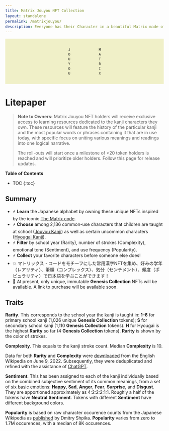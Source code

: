 ```yaml
---
title: Matrix Jouyou NFT Collection
layout: standalone
permalink: /matrixjouyou/
description: Everyone has their Character in a beautiful Matrix made of 2,136 Jouyou and certain Hyougai kanji, with their own vibrant Rarity, Complexity, Sentiment, and Popularity.
---
```


![Jouyou Matrix Banner](/img/matrixjouyou-banner.png)

# Litepaper

> **Note to Owners:** Matrix Jouyou NFT holders will receive exclusive access to learning resources dedicated to the kanji characters they own. These resources will feature the history of the particular kanji and the most popular words or phrases containing it that are in use today, with specific focus on uniting various meanings and readings into one logical narrative.
>
> The roll-outs will start once a milestone of >20 token holders is reached and will prioritize older holders. Follow this page for release updates.

**Table of Contents**

* TOC
{:toc}

## Summary

- ⚡ **Learn** the Japanese alphabet by owning these unique NFTs inspired by the iconic [The Matrix code](https://en.wikipedia.org/wiki/Matrix_digital_rain).
- ⚡ **Choose** among 2,136 common-use characters that children are taught at school ([Jouyou Kanji]((https://en.wikipedia.org/wiki/J%C5%8Dy%C5%8D_kanji))) as well as certain uncommon characters ([Hyougai Kanji](https://en.wikipedia.org/wiki/Hy%C5%8Dgai_kanji)).
- ⚡ **Filter** by school year (Rarity), number of strokes (Complexity), emotional tone (Sentiment), and use frequency (Popularity).
- ⚡ **Collect** your favorite characters before someone else does!
- 💥 マトリックス・コードをモチーフにした常用漢字NFTを集め、好みの学年（レアリティ）、筆順（コンプレックス）、気分（センチメント）、頻度（ポピュラリティ）で日本語を学ぶことができます！ 
- 🔔 At present, only unique, immutable **Genesis Collection** NFTs will be available. A link to purchase will be available soon.

## Traits

**Rarity**. This corresponds to the school year the kanji is taught in: **1–6** for primary school kanji (1,026 unique **Genesis Collection** tokens); **S** for secondary school kanji (1,110 **Genesis Collection** tokens). **H** for Hyougai is the highest **Rarity** so far (4 **Genesis Collection** tokens). **Rarity** is shown by the color of strokes.

**Complexity**. This equals to the kanji stroke count. Median **Complexity** is 10.

Data for both **Rarity** and **Complexity** were [downloaded](https://en.wikipedia.org/wiki/List_of_j%C5%8Dy%C5%8D_kanji) from the English Wikipedia on June 9, 2022. Subsequently, they were deduplicated and refined with the assistance of [ChatGPT](https://help.openai.com/en/articles/6825453-chatgpt-release-notes).

**Sentiment**. This has been assigned to each of the kanji individually based on the combined subjective sentiment of its common meanings, from a set of [six basic emotions](https://en.wikipedia.org/wiki/Emotion#Basic_emotions): **Happy**, **Sad**, **Anger**, **Fear**, **Surprise**, and **Disgust**. They are apportioned approximately as 4:2:2:2:1:1. Roughly a half of the tokens have **Neutral** **Sentiment**. Tokens with different **Sentiment** have different background colors.

**Popularity** is based on raw character occurence counts from the Japanese Wikipedia as [published](https://raw.githubusercontent.com/scriptin/kanji-frequency/7022fa929a7d58d33ee281e285ca9c94342faa0c/data/wikipedia_characters.csv) by Dmitry Shpika. **Popularity** varies from zero to 1.7M occurences, with a median of 8K occurences.
